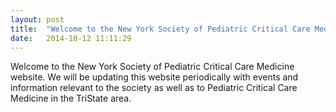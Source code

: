 ```yaml
---
layout: post
title:  "Welcome to the New York Society of Pediatric Critical Care Medicine Website!"
date:   2014-10-12 11:11:29
---
```

Welcome to the New York Society of Pediatric Critical Care Medicine website.
We will be updating this website periodically with events and information
relevant to the society as well as to Pediatric Critical Care Medicine
in the TriState area.
